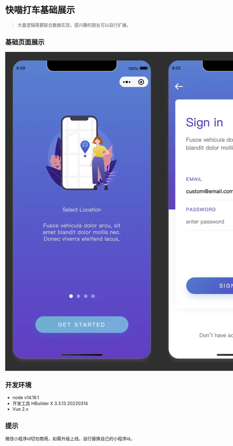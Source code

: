 <!--
 * @Descripttion: your project
 * @version: 0.0.0
 * @Author: Minyoung
 * @Date: 2022-05-10 08:56:56
 * @LastEditors: Minyoung
 * @LastEditTime: 2022-05-10 09:29:43
-->
# 快喵打车基础展示
> 大量逻辑需要联合数据实现，感兴趣的朋友可以自行扩展。

## 基础页面展示
<div style="display:flex;flex-warp:warp;">
  <img src="./doc/10.png.webp">
  <img src="./doc/9.png.webp">
  <img src="./doc/8.png.webp">
  <img src="./doc/7.png.webp">
  <img src="./doc/6.png.webp">
  <img src="./doc/5.png.webp">
  <img src="./doc/4.png.webp">
  <img src="./doc/3.png.webp">
  <img src="./doc/2.png.webp">
  <img src="./doc/1.png.webp">
</div>


## 开发环境
+ node v14.16.1
+ 开发工具 HBuilder X 3.3.13.20220314
+ Vue 2.x

## 提示
微信小程序id切勿商用，如需升级上线，自行替换自己的小程序id。